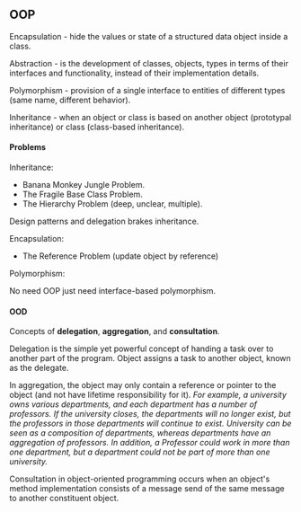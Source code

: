 OOP
-

Encapsulation - hide the values or state of a structured data object inside a class.

Abstraction - is the development of classes, objects, types
in terms of their interfaces and functionality, instead of their implementation details.

Polymorphism - provision of a single interface to entities of different types
(same name, different behavior).

Inheritance - when an object or class is based on another object (prototypal inheritance)
or class (class-based inheritance).

#### Problems

Inheritance:

* Banana Monkey Jungle Problem.
* The Fragile Base Class Problem.
* The Hierarchy Problem (deep, unclear, multiple).

Design patterns and delegation brakes inheritance.

Encapsulation:

* The Reference Problem (update object by reference)

Polymorphism:

No need OOP just need interface-based polymorphism.

#### OOD

Concepts of **delegation**, **aggregation**, and **consultation**.

Delegation is the simple yet powerful concept of handing a task over to another part of the program.
Object assigns a task to another object, known as the delegate.

In aggregation, the object may only contain a reference or pointer to the object
(and not have lifetime responsibility for it).
<i>
For example, a university owns various departments, and each department has a number of professors.
If the university closes, the departments will no longer exist,
but the professors in those departments will continue to exist.
University can be seen as a composition of departments,
whereas departments have an aggregation of professors.
In addition, a Professor could work in more than one department,
but a department could not be part of more than one university.
</i>

Consultation in object-oriented programming occurs when an object's method implementation consists
of a message send of the same message to another constituent object.
